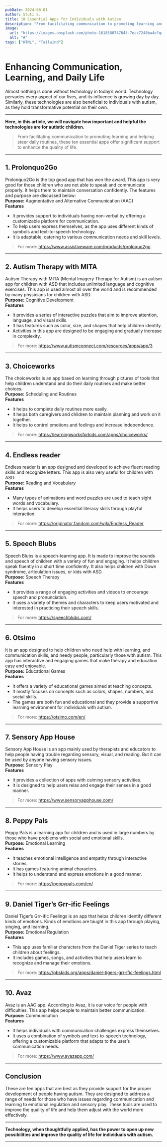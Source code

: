```yaml
---
pubDate: 2024-08-01
author: Stuti S.
title: 10 Essential Apps for Individuals with Autism
description: "From facilitating communication to promoting learning and helping steer daily routines, these ten essential apps offer significant support to enhance the quality of life."
image:
  url: "https://images.unsplash.com/photo-1618580747643-7ecc7240ba4e?q=80&w=2787&auto=format&fit=crop&ixlib=rb-4.0.3&ixid=M3wxMjA3fDB8MHxwaG90by1wYWdlfHx8fGVufDB8fHx8fA%3D%3D"
  alt: "#"
tags: ["HTML", "Tailwind"]
---
```



# Enhancing Communication, Learning, and Daily Life

Almost nothing is done without technology in today’s world. Technology pervades every aspect of our lives, and its influence is growing day by day. 
<br>
Similarly, these technologies are also beneficial to individuals with autism, as they hold transformative potential on their own. 
***

**Here, in this article, we will navigate how important and helpful the technologies are for autistic children.**
<br>
> From facilitating communication to promoting learning and helping steer daily routines, these ten essential apps offer significant support to enhance the quality of life.
*** 
 
## 1. Prolonquo2Go 
Prolonquo2Go is the top good app that has won the award. This app is very good for those children who are not able to speak and communicate properly. It helps them to maintain conversation confidently.  The features and purpose are discussed below:
<br>
**Purpose:** Augmentative and Alternative Communication (AAC)
<br>
**Features**
- It provides support to individuals having non-verbal by offering a customizable platform for communication.
- To help users express themselves, as the app uses different kinds of symbols and text-to-speech technology.
- It is adaptable, catering to various communication needs and skill levels.
> For more: https://www.assistiveware.com/products/proloquo2go 
*** 

## 2. Autism Therapy with MITA
Autism Therapy with MITA (Mental Imagery Therapy for Autism) is an autism app for children with ASD that includes unlimited language and cognitive exercises. This app is used almost all over the world and is recommended by many physicians for children with ASD.
<br>
**Purpose:** Cognitive Development
<br>
**Features**
- It provides a series of interactive puzzles that aim to improve attention, language, and visual skills.
- It has features such as color, size, and shapes that help children identify.
- Activities in this app are designed to be engaging and gradually increase in complexity.
> For more: https://www.autismconnect.com/resources/apps/app/3
***

## 3. Choiceworks
The choiceworks is an app based on learning through pictures of tools that help children understand and do their daily routines and make better choices.
<br>
**Purpose:** Scheduling and Routines
<br>
**Features** 
- It helps to complete daily routines more easily.
- It helps both caregivers and children to maintain planning and work on it together.
- It helps to control emotions and feelings and increase independence.
> For more: https://learningworksforkids.com/apps/choiceworks/
***

## 4. Endless reader 
Endless reader is an app designed and developed to achieve fluent reading skills and recognize letters. This app is also very useful for children with ASD. 
<br>
**Purpose:** Reading and Vocabulary
<br>
**Features**
- Many types of animations and word puzzles are used to teach sight words and vocabulary.
- It helps users to develop essential literacy skills through playful interaction.
> For more: https://originator.fandom.com/wiki/Endless_Reader
***

## 5. Speech Blubs 
Speech Blubs is a speech-learning app. It is made to improve the sounds and speech of children with a variety of fun and engaging. It helps children speak fluently in a short time confidently. It also helps children with Down syndrome, articulation issues, or kids with ASD.
<br>
**Purpose:** Speech Therapy 
<br>
**Features**
- It provides a range of engaging activities and videos to encourage speech and pronunciation.
- It uses a variety of themes and characters to keep users motivated and interested in practicing their speech skills.
> For more: https://speechblubs.com/
***

## 6. Otsimo 
It is an app designed to help children who need help with learning, and communication skills, and needy people, particularly those with autism. This app has interactive and engaging games that make therapy and education easy and enjoyable.
<br>
**Purpose:** Educational Games
<br>
**Features**
- It offers a variety of educational games aimed at teaching concepts.
- It mostly focuses on concepts such as colors, shapes, numbers, and social skills.
- The games are both fun and educational and they provide a supportive learning environment for individuals with autism.
> For more: https://otsimo.com/en/
***

## 7. Sensory App House  
Sensory App House is an app mainly used by therapists and educators to help people having trouble regarding sensory, visual, and reading. But it can be used by anyone having sensory issues.
<br>
**Purpose:** Sensory Play
<br>
**Features**
- It provides a collection of apps with calming sensory activities.
- It is designed to help users relax and engage their senses in a good manner.
> For more: https://www.sensoryapphouse.com/
***

## 8. Peppy Pals 
Peppy Pals is a learning app for children and is used in large numbers by those who have problems with social and emotional skills.
<br>
**Purpose:** Emotional Learning
<br>
**Features**
- It teaches emotional intelligence and empathy through interactive stories.
- It has games featuring animal characters.
- It helps to understand and express emotions in a good manner.
> For more: https://peppypals.com/en/
***

## 9. Daniel Tiger’s Grr-ific Feelings 
Daniel Tiger’s Grr-ific Feelings is an app that helps children identify different kinds of emotions. Kinds of emotions are taught in this app through playing, singing, and learning.
<br>
**Purpose:** Emotional Regulation
<br>
**Features**
- This app uses familiar characters from the Daniel Tiger series to teach children about feelings.
- It includes games, songs, and activities that help users learn to recognize and manage their emotions.
> For more: https://pbskids.org/apps/daniel-tigers-grr-ific-feelings.html
***

## 10. Avaz 
Avaz is an AAC app. According to Avaz, it is our voice for people with difficulties. This app helps people to maintain better communication.
<br>
**Purpose:** Communication
<br>
**Features**
- It helps individuals with communication challenges express themselves. 
- It uses a combination of symbols and text-to-speech technology, offering a customizable platform that adapts to the user’s communication needs.
> For more: https://www.avazapp.com/

***

## Conclusion  
These are ten apps that are best as they provide support for the proper development of people having autism. They are designed to address a range of needs for those who have issues regarding communication and learning to emotional regulation and sensory play. These tools are used to improve the quality of life and help them adjust with the world more effectively.

***
**Technology, when thoughtfully applied, has the power to open up new possibilities and improve the quality of life for individuals with autism.**
***
